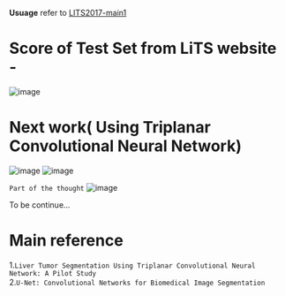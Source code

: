 **Usuage**
refer to [LITS2017-main1](https://github.com/zz10001/LITS2017-main1)

# Score of Test Set from LiTS website -
![image](https://github.com/zz10001/LITS2017-main2/blob/master/pic/codalab.png)

# Next work( Using Triplanar Convolutional Neural Network)
![image](https://github.com/zz10001/LITS2017-main2/blob/master/pic/three.png)
![image](https://github.com/zz10001/LITS2017-main2/blob/master/pic/Triplanar.png)

`Part of the thought`
![image](https://github.com/zz10001/LITS2017-main2/blob/master/pic/part_code.png)


To be continue...

# Main reference
1.`Liver Tumor Segmentation Using Triplanar Convolutional Neural Network: A Pilot Study`  
2.`U-Net: Convolutional Networks for Biomedical Image Segmentation`
